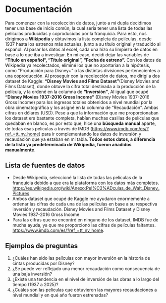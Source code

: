 # Documentación 
Para comenzar con la recolección de datos, junto a mi dupla decidimos tener una base de inicio común, la cual sería tener una lista de todas las películas producidas y coproducidas por la franquicia. Para esto, nos dirigimos a **Wikipedia** y obtuvimos la lista completa de películas, desde 1937 hasta los estrenos más actuales, junto a su título original y traducido al español. 
Al pasar los datos al excel, cada una hizo su limpieza de datos en base a lo que iba a investigar. En mi caso, decidí dejar las variables de **“Título en español”, “Título original”, “Fecha de estreno”.** Con los datos de Wikipedia ya recolectados, eliminé los que no aportarían a la hipótesis, como “Producción para Disney+” o las distintas divisiones pertenecientes a una coproducción. 
Al proseguir con la recolección de datos, me dirigí a dos dataset de Kaggle: **“Disney Movies and Films Dataset”**(Disney Movies and Films Dataset), donde obtuve la cifra total destinada a la producción de la película, y la ordené en la columna de **“Inversión”**, Al igual que ocupé **“Disney Movies 1937-2016 Gross Income”** (Disney Movies 1937-2016 Gross Income) para los ingresos totales obtenidos a nivel mundial por la obra cinematográfica y los asigné en la columna de “Recaudación”. Ambas cifras en dólares (USD).
Pese a que la información que me proporcionaban los dataset era bastante completa, habían muchas casillas de películas que quedaban en blanco, es por esto que, hice una **búsqueda manual** aparte, de todas esas películas a través de IMDB (https://www.imdb.com/es/?ref_=tt_nv_home) para ir complementando los datos de inversión y recaudación que ya estaban en mi tabla. 
**Todos estos datos, a diferencia de la lista ya predeterminada de Wikipedia, fueron añadidos manualmente.** 

## Lista de fuentes de datos 
+ Desde Wikipedia, seleccioné la lista de todas las películas de la franquicia debido a que era la plataforma con los datos más completos. https://es.wikipedia.org/wiki/Anexo:Pel%C3%ADculas_de_Walt_Disney_Pictures
+ Ambos dataset que ocupé de Kaggle me ayudaron enormemente a ordenar las cifras de cada una de las películas en base a su respectiva inversión y recaudación. Disney Movies and Films Dataset y Disney Movies 1937-2016 Gross Income
+ Para las cifras que no encontré en ninguno de los dataset, IMDB fue de mucha ayuda, ya que me proporcionó las cifras de películas faltantes. https://www.imdb.com/es/?ref_=tt_nv_home. 

## Ejemplos de preguntas 
1. ¿Cuáles han sido las películas con mayor inversión en la historia de cintas producidas por Disney?
2. ¿Se puede ver reflejado una menor recaudación como consecuencia de una baja inversión?
3. ¿Existe una tendencia en el nivel de inversión de las obras a lo largo del tiempo (1937 a 2025)?
4. ¿Cuáles son las películas que obtuvieron las mayores recaudaciones a nivel mundial y en qué año fueron estrenadas?

